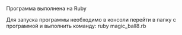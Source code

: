 Программа выполнена на Ruby

Для запуска программы необходимо в консоли перейти в папку с программой и выполнить команду: 
  ruby magic_ball8.rb
